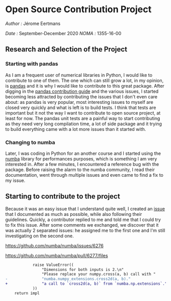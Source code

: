 # Open Source Contribution Project
*Author :* Jérome Eertmans

*Date :* September-December 2020
*NOMA :* 1355-16-00

## Research and Selection of the Project

### Starting with **pandas**

As I am a frequent user of numerical libraries in Python, I would like to contribute to one of them. The one which can still grow a lot, in my opinion, is [pandas](https://github.com/pandas-dev/pandas) and it is why I would like to contribute to this great package. After digging in the [pandas contribution guide](https://pandas.pydata.org/docs/dev/development/contributing.html#where-to-start) and the various issues, I started becoming less attracted by contributing the issues that I don't even care about: as pandas is very popular, most interesting issues to myself are closed very quickly and what is left is to build tests. I think that tests are important but it not the way I want to contribute to open source project, at least for now. The pandas unit tests are a painful way to start contributing as they need very long compilation time, a lot of side package and it trying to build everything came with a lot more issues than it started with.

### Changing to **numba**

Later, I was coding in Python for an another course and I started using the [numba](https://numba.pydata.org/) library for performances purposes, which is something I am very interested in. After a few minutes, I encountered a reference bug with the package. Before raising the alarm to the numba community, I read their documentation, went through multiple issues and even came to find a fix to my issue.

## Starting to contribute to the project

Because it was an easy issue that I understand quite well, I created an [issue](https://github.com/numba/numba/issues/6276) that I documented as much as possible, while also following their guidelines. Quickly, a contributor replied to me and told me that I could try to fix this issue. After some comments we exchanged, we discover that it was actually 2 separated issues: he assigned me to the first one and I'm still investigating on the second one.

https://github.com/numba/numba/issues/6276

https://github.com/numba/numba/pull/6277/files

```diff
            raise ValueError((
                "Dimensions for both inputs is 2.\n"
                "Please replace your numpy.cross(a, b) call with "
-               "numba.numpy_extensions.cross2d(a, b)."
+               "a call to `cross2d(a, b)` from `numba.np.extensions`."
            ))
    return impl


```

